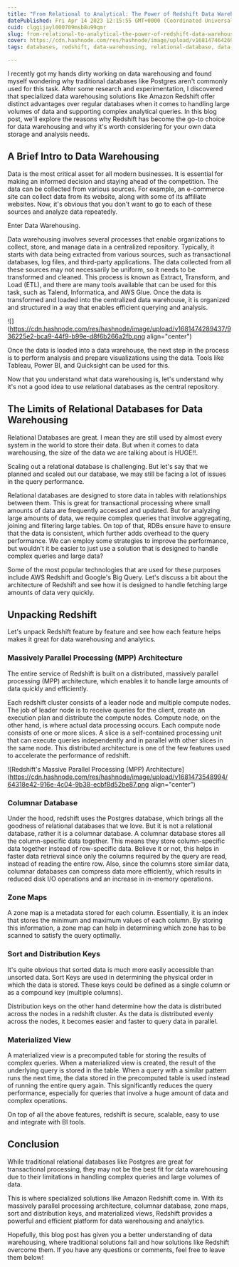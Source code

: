```yaml
---
title: "From Relational to Analytical: The Power of Redshift Data Warehousing and Analytics"
datePublished: Fri Apr 14 2023 12:15:55 GMT+0000 (Coordinated Universal Time)
cuid: clggijayl000709msb8u99qmr
slug: from-relational-to-analytical-the-power-of-redshift-data-warehousing-and-analytics
cover: https://cdn.hashnode.com/res/hashnode/image/upload/v1681474642695/a8d775ab-30b1-4f1c-a605-d0ac6e119808.png
tags: databases, redshift, data-warehousing, relational-database, data-analytics

---
```


I recently got my hands dirty working on data warehousing and found myself wondering why traditional databases like Postgres aren't commonly used for this task. After some research and experimentation, I discovered that specialized data warehousing solutions like Amazon Redshift offer distinct advantages over regular databases when it comes to handling large volumes of data and supporting complex analytical queries. In this blog post, we'll explore the reasons why Redshift has become the go-to choice for data warehousing and why it's worth considering for your own data storage and analysis needs.

## A Brief Intro to Data Warehousing

Data is the most critical asset for all modern businesses. It is essential for making an informed decision and staying ahead of the competition. The data can be collected from various sources. For example, an e-commerce site can collect data from its website, along with some of its affiliate websites. Now, it's obvious that you don't want to go to each of these sources and analyze data repeatedly.

Enter Data Warehousing.

Data warehousing involves several processes that enable organizations to collect, store, and manage data in a centralized repository. Typically, it starts with data being extracted from various sources, such as transactional databases, log files, and third-party applications. The data collected from all these sources may not necessarily be uniform, so it needs to be transformed and cleaned. This process is known as Extract, Transform, and Load (ETL), and there are many tools available that can be used for this task, such as Talend, Informatica, and AWS Glue. Once the data is transformed and loaded into the centralized data warehouse, it is organized and structured in a way that enables efficient querying and analysis.

![](https://cdn.hashnode.com/res/hashnode/image/upload/v1681474289437/936225e2-bca9-44f9-b99e-d8f6b266a2fb.png align="center")

Once the data is loaded into a data warehouse, the next step in the process is to perform analysis and prepare visualizations using the data. Tools like Tableau, Power BI, and Quicksight can be used for this.

Now that you understand what data warehousing is, let's understand why it's not a good idea to use relational databases as the central repository.

## The Limits of Relational Databases for Data Warehousing

Relational Databases are great. I mean they are still used by almost every system in the world to store their data. But when it comes to data warehousing, the size of the data we are talking about is HUGE!!.

Scaling out a relational database is challenging. But let's say that we planned and scaled out our database, we may still be facing a lot of issues in the query performance.

Relational databases are designed to store data in tables with relationships between them. This is great for transactional processing where small amounts of data are frequently accessed and updated. But for analyzing large amounts of data, we require complex queries that involve aggregating, joining and filtering large tables. On top of that, RDBs ensure have to ensure that the data is consistent, which further adds overhead to the query performance. We can employ some strategies to improve the performance, but wouldn't it be easier to just use a solution that is designed to handle complex queries and large data?

Some of the most popular technologies that are used for these purposes include AWS Redshift and Google's Big Query. Let's discuss a bit about the architecture of Redshift and see how it is designed to handle fetching large amounts of data very quickly.

## Unpacking Redshift

Let's unpack Redshift feature by feature and see how each feature helps makes it great for data warehousing and analytics.

### Massively Parallel Processing (MPP) Architecture

The entire service of Redshift is built on a distributed, massively parallel processing (MPP) architecture, which enables it to handle large amounts of data quickly and efficiently.

Each redshift cluster consists of a leader node and multiple compute nodes. The job of leader node is to receive queries for the client, create an execution plan and distribute the compute nodes. Compute node, on the other hand, is where actual data processing occurs. Each compute node consists of one or more slices. A slice is a self-contained processing unit that can execute queries independently and in parallel with other slices in the same node. This distributed architecture is one of the few features used to accelerate the performance of redshift.

![Redshift's Massive Parallel Processing (MPP) Architecture](https://cdn.hashnode.com/res/hashnode/image/upload/v1681473548994/64318e42-916e-4c04-9b38-ecbf8d52be87.png align="center")

### Columnar Database

Under the hood, redshift uses the Postgres database, which brings all the goodness of relational databases that we love. But it is not a relational database, rather it is a columnar database. A columnar database stores all the column-specific data together. This means they store column-specific data together instead of row-specific data. Believe it or not, this helps in faster data retrieval since only the columns required by the query are read, instead of reading the entire row. Also, since the columns store similar data, columnar databases can compress data more efficiently, which results in reduced disk I/O operations and an increase in in-memory operations.

### Zone Maps

A zone map is a metadata stored for each column. Essentially, it is an index that stores the minimum and maximum values of each column. By storing this information, a zone map can help in determining which zone has to be scanned to satisfy the query optimally.

### Sort and Distribution Keys

It's quite obvious that sorted data is much more easily accessible than unsorted data. Sort Keys are used in determining the physical order in which the data is stored. These keys could be defined as a single column or as a compound key (multiple columns).

Distribution keys on the other hand determine how the data is distributed across the nodes in a redshift cluster. As the data is distributed evenly across the nodes, it becomes easier and faster to query data in parallel.

### Materialized View

A materialized view is a precomputed table for storing the results of complex queries. When a materialized view is created, the result of the underlying query is stored in the table. When a query with a similar pattern runs the next time, the data stored in the precomputed table is used instead of running the entire query again. This significantly reduces the query performance, especially for queries that involve a huge amount of data and complex operations.

On top of all the above features, redshift is secure, scalable, easy to use and integrate with BI tools.

## Conclusion

While traditional relational databases like Postgres are great for transactional processing, they may not be the best fit for data warehousing due to their limitations in handling complex queries and large volumes of data.

This is where specialized solutions like Amazon Redshift come in. With its massively parallel processing architecture, columnar database, zone maps, sort and distribution keys, and materialized views, Redshift provides a powerful and efficient platform for data warehousing and analytics.

Hopefully, this blog post has given you a better understanding of data warehousing, where traditional solutions fail and how solutions like Redshift overcome them. If you have any questions or comments, feel free to leave them below!